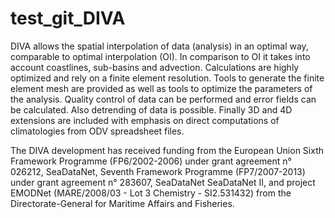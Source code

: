# test_git_DIVA

DIVA allows the spatial interpolation of data (analysis) in an optimal way, comparable to optimal interpolation (OI). In comparison to OI it takes into account coastlines, sub-basins and advection. Calculations are highly optimized and rely on a finite element resolution. Tools to generate the finite element mesh are provided as well as tools to optimize the parameters of the analysis. Quality control of data can be performed and error fields can be calculated. Also detrending of data is possible. Finally 3D and 4D extensions are included with emphasis on direct computations of climatologies from ODV spreadsheet files.

The DIVA development has received funding from the European Union Sixth Framework Programme (FP6/2002-2006) under grant agreement n° 026212, SeaDataNet, Seventh Framework Programme (FP7/2007-2013) under grant agreement n° 283607, SeaDataNet SeaDataNet II, and project EMODNet (MARE/2008/03 - Lot 3 Chemistry - SI2.531432) from the Directorate-General for Maritime Affairs and Fisheries.
